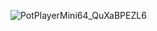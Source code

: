 ![PotPlayerMini64_QuXaBPEZL6](https://github.com/Miguel-Deza/Earth-Scape-VR-Final-Videogame/assets/78099176/3bc59fb0-65d6-4a04-bbd5-a994aed03bef)
